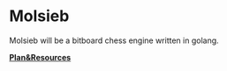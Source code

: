 # Molsieb

Molsieb will be a bitboard chess engine written in golang.

[**Plan&Resources**](Plan&Resources.md)